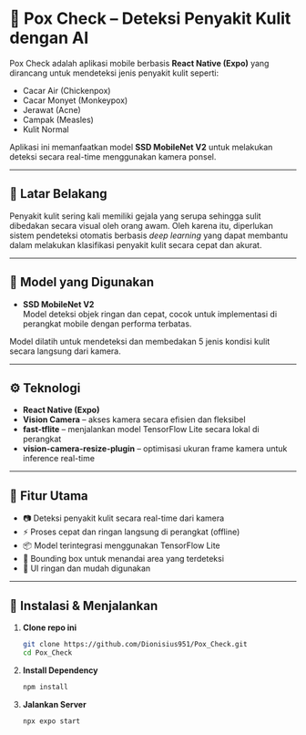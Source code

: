 # 🧪 Pox Check – Deteksi Penyakit Kulit dengan AI

Pox Check adalah aplikasi mobile berbasis **React Native (Expo)** yang dirancang untuk mendeteksi jenis penyakit kulit seperti:

- Cacar Air (Chickenpox)
- Cacar Monyet (Monkeypox)
- Jerawat (Acne)
- Campak (Measles)
- Kulit Normal

Aplikasi ini memanfaatkan model **SSD MobileNet V2** untuk melakukan deteksi secara real-time menggunakan kamera ponsel.

---

## 🎯 Latar Belakang

Penyakit kulit sering kali memiliki gejala yang serupa sehingga sulit dibedakan secara visual oleh orang awam. Oleh karena itu, diperlukan sistem pendeteksi otomatis berbasis *deep learning* yang dapat membantu dalam melakukan klasifikasi penyakit kulit secara cepat dan akurat.

---

## 🧠 Model yang Digunakan

- **SSD MobileNet V2**  
  Model deteksi objek ringan dan cepat, cocok untuk implementasi di perangkat mobile dengan performa terbatas.

Model dilatih untuk mendeteksi dan membedakan 5 jenis kondisi kulit secara langsung dari kamera.

---

## ⚙️ Teknologi

- **React Native (Expo)**
- **Vision Camera** – akses kamera secara efisien dan fleksibel
- **fast-tflite** – menjalankan model TensorFlow Lite secara lokal di perangkat
- **vision-camera-resize-plugin** – optimisasi ukuran frame kamera untuk inference real-time

---

## 📲 Fitur Utama

- 📷 Deteksi penyakit kulit secara real-time dari kamera
- ⚡ Proses cepat dan ringan langsung di perangkat (offline)
- 📦 Model terintegrasi menggunakan TensorFlow Lite
- 🎯 Bounding box untuk menandai area yang terdeteksi
- 📱 UI ringan dan mudah digunakan

---

## 🚀 Instalasi & Menjalankan

1. **Clone repo ini**
   ```bash
   git clone https://github.com/Dionisius951/Pox_Check.git
   cd Pox_Check
2. **Install Dependency**
   ```bash
   npm install
3. **Jalankan Server**
   ```bash
   npx expo start
